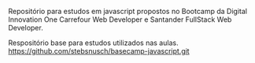 Repositório para estudos em javascript propostos no Bootcamp da Digital Innovation One
Carrefour Web Developer e Santander FullStack Web Developer.

Respositório base para estudos utilizados nas aulas.
https://github.com/stebsnusch/basecamp-javascript.git